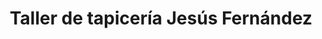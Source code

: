 ---
title: "Taller de tapicería Jesús Fernández"
url: /oviedo-uvieu/taller-de-tapiceria-jesus-fernandez/
shop: Teppiche
---
